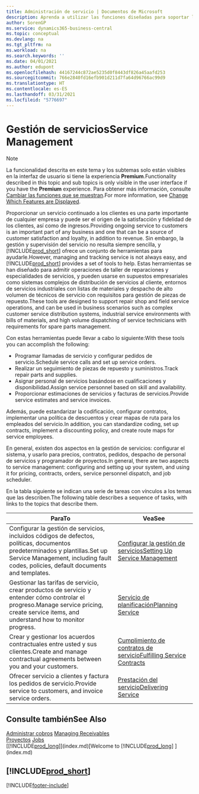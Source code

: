 ```yaml
---
title: Administración de servicio | Documentos de Microsoft
description: Aprenda a utilizar las funciones diseñadas para soportar las operaciones del taller de reparaciones y del servicio de campo.
author: SorenGP
ms.service: dynamics365-business-central
ms.topic: conceptual
ms.devlang: na
ms.tgt_pltfrm: na
ms.workload: na
ms.search.keywords: ''
ms.date: 04/01/2021
ms.author: edupont
ms.openlocfilehash: 44167244c872ae5235d0f8443df826a45aafd253
ms.sourcegitcommit: 766e2840fd16efb901d211d7fa64d96766ac99d9
ms.translationtype: HT
ms.contentlocale: es-ES
ms.lasthandoff: 03/31/2021
ms.locfileid: "5776697"
---
```

# <a name="service-management"></a><span data-ttu-id="32a89-103">Gestión de servicios</span><span class="sxs-lookup"><span data-stu-id="32a89-103">Service Management</span></span>
> [!NOTE]
> <span data-ttu-id="32a89-104">La funcionalidad descrita en este tema y los subtemas solo están visibles en la interfaz de usuario si tiene la experiencia **Premium**.</span><span class="sxs-lookup"><span data-stu-id="32a89-104">Functionality described in this topic and sub topics is only visible in the user interface if you have the **Premium** experience.</span></span> <span data-ttu-id="32a89-105">Para obtener más información, consulte [Cambiar las funciones que se muestran](ui-experiences.md).</span><span class="sxs-lookup"><span data-stu-id="32a89-105">For more information, see [Change Which Features are Displayed](ui-experiences.md).</span></span>

<span data-ttu-id="32a89-106">Proporcionar un servicio continuado a los clientes es una parte importante de cualquier empresa y puede ser el origen de la satisfacción y fidelidad de los clientes, así como de ingresos.</span><span class="sxs-lookup"><span data-stu-id="32a89-106">Providing ongoing service to customers is an important part of any business and one that can be a source of customer satisfaction and loyalty, in addition to revenue.</span></span> <span data-ttu-id="32a89-107">Sin embargo, la gestión y supervisión del servicio no resulta siempre sencilla, y [!INCLUDE[prod_short](includes/prod_short.md)] ofrece un conjunto de herramientas para ayudarle.</span><span class="sxs-lookup"><span data-stu-id="32a89-107">However, managing and tracking service is not always easy, and [!INCLUDE[prod_short](includes/prod_short.md)] provides a set of tools to help.</span></span> <span data-ttu-id="32a89-108">Estas herramientas se han diseñado para admitir operaciones de taller de reparaciones y especialidades de servicios, y pueden usarse en supuestos empresariales como sistemas complejos de distribución de servicios al cliente, entornos de servicios industriales con listas de materiales y despacho de alto volumen de técnicos de servicio con requisitos para gestión de piezas de repuesto.</span><span class="sxs-lookup"><span data-stu-id="32a89-108">These tools are designed to support repair shop and field service operations, and can be used in business scenarios such as complex customer service distribution systems, industrial service environments with bills of materials, and high volume dispatching of service technicians with requirements for spare parts management.</span></span>  

 <span data-ttu-id="32a89-109">Con estas herramientas puede llevar a cabo lo siguiente:</span><span class="sxs-lookup"><span data-stu-id="32a89-109">With these tools you can accomplish the following:</span></span>  

* <span data-ttu-id="32a89-110">Programar llamadas de servicio y configurar pedidos de servicio.</span><span class="sxs-lookup"><span data-stu-id="32a89-110">Schedule service calls and set up service orders.</span></span>  
* <span data-ttu-id="32a89-111">Realizar un seguimiento de piezas de repuesto y suministros.</span><span class="sxs-lookup"><span data-stu-id="32a89-111">Track repair parts and supplies.</span></span>  
* <span data-ttu-id="32a89-112">Asignar personal de servicios basándose en cualificaciones y disponibilidad.</span><span class="sxs-lookup"><span data-stu-id="32a89-112">Assign service personnel based on skill and availability.</span></span>  
* <span data-ttu-id="32a89-113">Proporcionar estimaciones de servicios y facturas de servicios.</span><span class="sxs-lookup"><span data-stu-id="32a89-113">Provide service estimates and service invoices.</span></span>  

<span data-ttu-id="32a89-114">Además, puede estandarizar la codificación, configurar contratos, implementar una política de descuentos y crear mapas de ruta para los empleados del servicio.</span><span class="sxs-lookup"><span data-stu-id="32a89-114">In addition, you can standardize coding, set up contracts, implement a discounting policy, and create route maps for service employees.</span></span>  

<span data-ttu-id="32a89-115">En general, existen dos aspectos en la gestión de servicios: configurar el sistema, y usarlo para precios, contratos, pedidos, despacho de personal de servicios y programador de proyectos.</span><span class="sxs-lookup"><span data-stu-id="32a89-115">In general, there are two aspects to service management: configuring and setting up your system, and using it for pricing, contracts, orders, service personnel dispatch, and job scheduler.</span></span>  

<span data-ttu-id="32a89-116">En la tabla siguiente se indican una serie de tareas con vínculos a los temas que las describen.</span><span class="sxs-lookup"><span data-stu-id="32a89-116">The following table describes a sequence of tasks, with links to the topics that describe them.</span></span>   

|<span data-ttu-id="32a89-117">**Para**</span><span class="sxs-lookup"><span data-stu-id="32a89-117">**To**</span></span>|<span data-ttu-id="32a89-118">**Vea**</span><span class="sxs-lookup"><span data-stu-id="32a89-118">**See**</span></span>|  
|------------|-------------|  
|<span data-ttu-id="32a89-119">Configurar la gestión de servicios, incluidos códigos de defectos, políticas, documentos predeterminados y plantillas.</span><span class="sxs-lookup"><span data-stu-id="32a89-119">Set up Service Management, including fault codes, policies, default documents and templates.</span></span>|[<span data-ttu-id="32a89-120">Configurar la gestión de servicios</span><span class="sxs-lookup"><span data-stu-id="32a89-120">Setting Up Service Management</span></span>](service-setup-service.md)|  
|<span data-ttu-id="32a89-121">Gestionar las tarifas de servicio, crear productos de servicio y entender cómo controlar el progreso.</span><span class="sxs-lookup"><span data-stu-id="32a89-121">Manage service pricing, create service items, and understand how to monitor progress.</span></span>|[<span data-ttu-id="32a89-122">Servicio de planificación</span><span class="sxs-lookup"><span data-stu-id="32a89-122">Planning Service</span></span>](service-plan-service.md)|  
|<span data-ttu-id="32a89-123">Crear y gestionar los acuerdos contractuales entre usted y sus clientes.</span><span class="sxs-lookup"><span data-stu-id="32a89-123">Create and manage contractual agreements between you and your customers.</span></span>|[<span data-ttu-id="32a89-124">Cumplimiento de contratos de servicio</span><span class="sxs-lookup"><span data-stu-id="32a89-124">Fulfilling Service Contracts</span></span>](service-fulfill-service-contracts.md)|  
|<span data-ttu-id="32a89-125">Ofrecer servicio a clientes y factura los pedidos de servicio.</span><span class="sxs-lookup"><span data-stu-id="32a89-125">Provide service to customers, and invoice service orders.</span></span>|[<span data-ttu-id="32a89-126">Prestación del servicio</span><span class="sxs-lookup"><span data-stu-id="32a89-126">Delivering Service</span></span>](service-deliver-service.md)|  

## <a name="see-also"></a><span data-ttu-id="32a89-127">Consulte también</span><span class="sxs-lookup"><span data-stu-id="32a89-127">See Also</span></span>  
<span data-ttu-id="32a89-128">[Administrar cobros](receivables-manage-receivables.md) </span><span class="sxs-lookup"><span data-stu-id="32a89-128">[Managing Receivables](receivables-manage-receivables.md) </span></span>  
<span data-ttu-id="32a89-129">[Proyectos](projects-how-create-jobs.md) </span><span class="sxs-lookup"><span data-stu-id="32a89-129">[Jobs](projects-how-create-jobs.md) </span></span>  
<span data-ttu-id="32a89-130">[[!INCLUDE[prod_long](includes/prod_long.md)]](index.md)</span><span class="sxs-lookup"><span data-stu-id="32a89-130">[Welcome to [!INCLUDE[prod_long](includes/prod_long.md)] ](index.md)</span></span>

## [!INCLUDE[prod_short](includes/free_trial_md.md)]  


[!INCLUDE[footer-include](includes/footer-banner.md)]